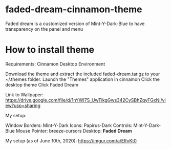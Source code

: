 # faded-dream-cinnamon-theme
Faded dream is a customized version of Mint-Y-Dark-Blue to have transparency on the panel and menu

# How to install theme
Requirements: Cinnamon Desktop Environment

Download the theme and extract the included faded-dream.tar.gz to your ~/.themes folder. 
Launch the "Themes" application in cinnamon
Click the desktop theme
Click Faded Dream

Link to Wallpaper: https://drive.google.com/file/d/1nYWI7S_UwTikgGws342CySBhZqyFGxNi/view?usp=sharing

My setup:

Window Borders: Mint-Y-Dark
Icons: Papirus-Dark
Controls: Mint-Y-Dark-Blue
Mouse Pointer: breeze-cursors
Desktop: **Faded Dream**

My setup (as of June 10th, 2020): https://imgur.com/a/ElfvKt0
